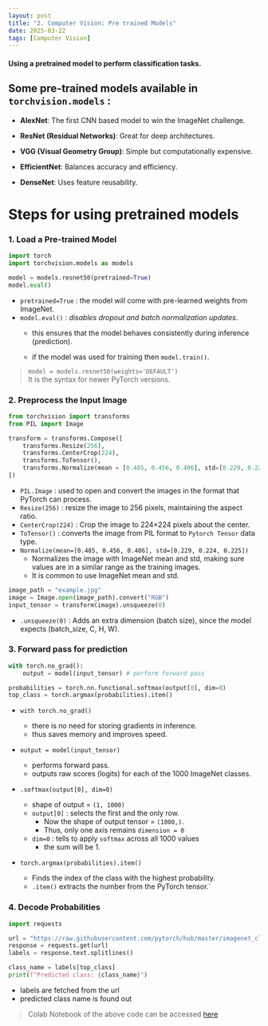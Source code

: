 ```yaml
---
layout: post
title: "2. Computer Vision: Pre trained Models"
date: 2025-03-22
tags: [Computer Vision]
---
```


#### Using a pretrained model to perform classification tasks.

## Some pre-trained models available in `torchvision.models` :

- **AlexNet**: The first CNN based model to win the ImageNet challenge.

- **ResNet (Residual Networks)**: Great for deep architectures.

- **VGG (Visual Geometry Group)**: Simple but computationally expensive.

- **EfficientNet**: Balances accuracy and efficiency.

- **DenseNet**: Uses feature reusability.

# Steps for using pretrained models

### 1. Load a Pre-trained Model

```python
import torch
import torchvision.models as models

model = models.resnet50(pretrained=True)
model.eval()
```

- `pretrained=True` : the model will come with pre-learned weights from ImageNet.
- `model.eval()` : _disables dropout and batch normalization updates_.
    - this ensures that the model behaves consistently during inference (prediction).

    - if the model was used for training then `model.train()`.

> `model = models.resnet50(weights='DEFAULT')` <br>
It is the syntax for newer PyTorch versions.

### 2. Preprocess the Input Image

```python
from torchvision import transforms
from PIL import Image

transform = transforms.Compose([
    transforms.Resize(256),
    transforms.CenterCrop(224),
    transforms.ToTensor(),
    transforms.Normalize(mean = [0.485, 0.456, 0.406], std=[0.229, 0.224, 0.225])
])
```

- `PIL.Image` : used to open and convert the images in the format that PyTorch can process.
- `Resize(256)` : resize the image to 256 pixels, maintaining the aspect ratio.
- `CenterCrop(224)` : Crop the image to 224×224 pixels about the center.
- `ToTensor()` : converts the image from PIL format to `Pytorch Tensor` data type.
- `Normalize(mean=[0.485, 0.456, 0.406], std=[0.229, 0.224, 0.225])` 
    - Normalizes the image with ImageNet mean and std, making sure values are in a similar range as the training images.
    - It is common to use ImageNet mean and std.

```python
image_path = "example.jpg"
image = Image.open(image_path).convert("RGB")
input_tensor = transform(image).unsqueeze(0)
```

- `.unsqueeze(0)` : Adds an extra dimension (batch size), since the model expects (batch_size, C, H, W).

### 3. Forward pass for prediction

```python
with torch.no_grad():
    output = model(input_tensor) # perform forward pass

probabilities = torch.nn.functional.softmax(output[0], dim=0)
top_class = torch.argmax(probabilities).item()
```

- `with torch.no_grad()`
    - there is no need for storing gradients in inference.
    - thus saves memory and improves speed.

- `output = model(input_tensor)`
    - performs forward pass. 
    - outputs raw scores (logits) for each of the 1000 ImageNet classes.

- `.softmax(output[0], dim=0)`
    - shape of output = `(1, 1000)`
    - `output[0]` : selects the first and the only row.
        - Now the shape of output tensor = `(1000,)`.
        - Thus, only one axis remains `dimension = 0`
    - `dim=0` : tells to apply `softmax` across all 1000 values
        - the sum will be 1.

- `torch.argmax(probabilities).item()`
    - Finds the index of the class with the highest probability.
    - `.item()` extracts the number from the PyTorch tensor.`

### 4. Decode Probabilities

```python
import requests

url = "https://raw.githubusercontent.com/pytorch/hub/master/imagenet_classes.txt"
response = requests.get(url)
labels = response.text.splitlines()

class_name = labels[top_class]
print(f"Predicted class: {class_name}")
```

- labels are fetched from the url
- predicted class name is found out  

> Colab Notebook of the above code can be accessed [here](https://github.com/Kush-Singh-26/Learning-Pytorch/blob/main/Pretrainedmodel.ipynb)
